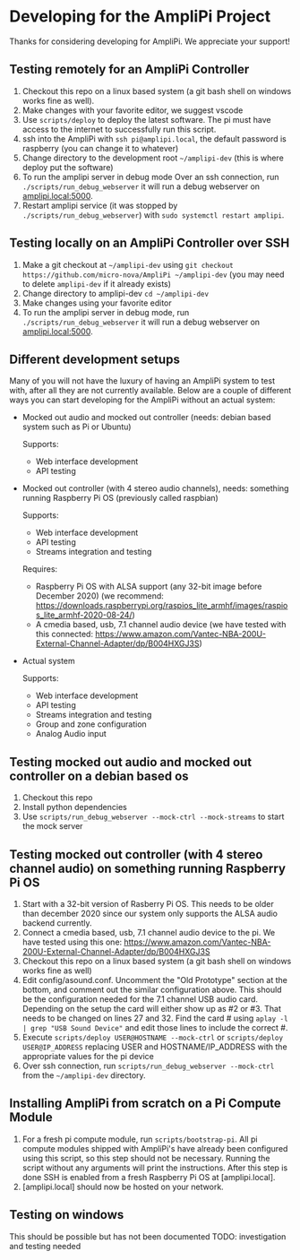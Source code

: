 # Developing for the AmpliPi Project
Thanks for considering developing for AmpliPi. We appreciate your support!

## Testing remotely for an AmpliPi Controller
1. Checkout this repo on a linux based system (a git bash shell on windows works fine as well).
1. Make changes with your favorite editor, we suggest vscode
1. Use `scripts/deploy` to deploy the latest software.
   The pi must have access to the internet to successfully run this script.
1. ssh into the AmpliPi with `ssh pi@amplipi.local`, the default password is raspberry (you can change it to whatever)
1. Change directory to the development root `~/amplipi-dev` (this is where deploy put the software)
1. To run the amplipi server in debug mode Over an ssh connection, run `./scripts/run_debug_webserver` it will run a debug webserver on [amplipi.local:5000](http://amplipi.local:5000).
1. Restart amplipi service (it was stopped by `./scripts/run_debug_webserver`) with `sudo systemctl restart amplipi`.

## Testing locally on an AmpliPi Controller over SSH
1. Make a git checkout at `~/amplipi-dev` using `git checkout https://github.com/micro-nova/AmpliPi ~/amplipi-dev` (you may need to delete `amplipi-dev` if it already exists)
1. Change directory to amplipi-dev `cd ~/amplipi-dev`
1. Make changes using your favorite editor
1. To run the amplipi server in debug mode, run `./scripts/run_debug_webserver` it will run a debug webserver on [amplipi.local:5000](http://amplipi.local:5000).

## Different development setups
Many of you will not have the luxury of having an AmpliPi system to test with, after all they are not currently available.
Below are a couple of different ways you can start developing for the AmpliPi without an actual system:
* Mocked out audio and mocked out controller (needs: debian based system such as Pi or Ubuntu)

  Supports:
  * Web interface development
  * API testing

* Mocked out controller (with 4 stereo audio channels), needs: something running Raspberry Pi OS (previously called raspbian)

  Supports:
  * Web interface development
  * API testing
  * Streams integration and testing

  Requires:
  * Raspberry Pi OS with ALSA support (any 32-bit image before December 2020) (we recommend: https://downloads.raspberrypi.org/raspios_lite_armhf/images/raspios_lite_armhf-2020-08-24/)
  * A cmedia based, usb, 7.1 channel audio device (we have tested with this connected: https://www.amazon.com/Vantec-NBA-200U-External-Channel-Adapter/dp/B004HXGJ3S)

* Actual system

  Supports:
  * Web interface development
  * API testing
  * Streams integration and testing
  * Group and zone configuration
  * Analog Audio input

## Testing mocked out audio and mocked out controller on a debian based os
1. Checkout this repo
1. Install python dependencies
1. Use ```scripts/run_debug_webserver --mock-ctrl --mock-streams``` to start the mock server

## Testing mocked out controller (with 4 stereo channel audio) on something running Raspberry Pi OS
1. Start with a 32-bit version of Rasberry Pi OS. This needs to be older than december 2020 since our system only supports the ALSA audio backend currently.
1. Connect a cmedia based, usb, 7.1 channel audio device to the pi. We have tested using this one: https://www.amazon.com/Vantec-NBA-200U-External-Channel-Adapter/dp/B004HXGJ3S
1. Checkout this repo on a linux based system (a git bash shell on windows works fine as well)
1. Edit config/asound.conf. Uncomment the "Old Prototype" section at the bottom, and comment out the similar configuration above. This should be the configuration needed for the 7.1 channel USB audio card. Depending on the setup the card will either show up as #2 or #3. That needs to be changed on lines 27 and 32. Find the card # using ```aplay -l | grep "USB Sound Device"``` and edit those lines to include the correct #.
1. Execute ```scripts/deploy USER@HOSTNAME --mock-ctrl``` or ```scripts/deploy USER@IP_ADDRESS``` replacing USER and HOSTNAME/IP_ADDRESS with the appropriate values for the pi device
1. Over ssh connection, run ```scripts/run_debug_webserver --mock-ctrl``` from the ```~/amplipi-dev``` directory.

## Installing AmpliPi from scratch on a Pi Compute Module
1. For a fresh pi compute module, run `scripts/bootstrap-pi`.
   All pi compute modules shipped with AmpliPi's have already been configured using this script,
   so this step should not be necessary.
   Running the script without any arguments will print the instructions.
   After this step is done SSH is enabled from a fresh Raspberry Pi OS at [amplipi.local].
1. [amplipi.local] should now be hosted on your network.

## Testing on windows
This should be possible but has not been documented
TODO: investigation and testing needed
